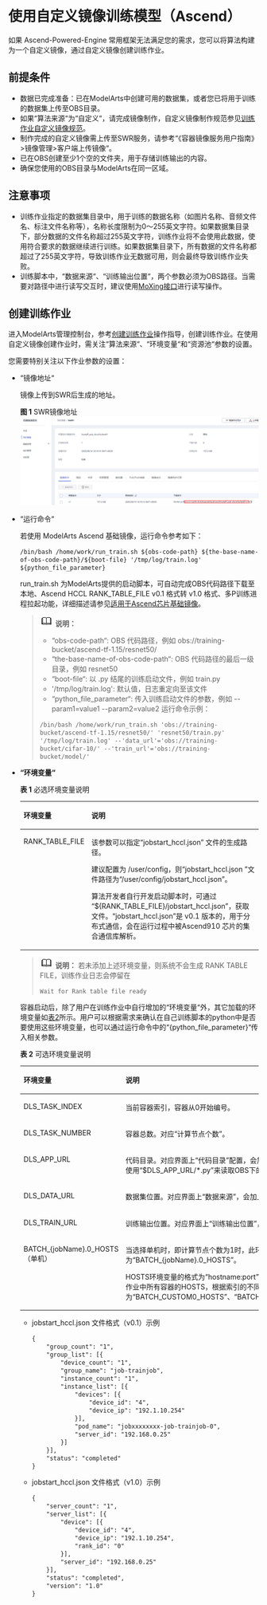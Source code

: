 # 使用自定义镜像训练模型（Ascend）<a name="modelarts_23_0241"></a>

如果 Ascend-Powered-Engine 常用框架无法满足您的需求，您可以将算法构建为一个自定义镜像，通过自定义镜像创建训练作业。

## 前提条件<a name="zh-cn_topic_0000001096752499_zh-cn_topic_0284258935_zh-cn_topic_0216621184_section588716131207"></a>

-   数据已完成准备：已在ModelArts中创建可用的数据集，或者您已将用于训练的数据集上传至OBS目录。
-   如果“算法来源“为“自定义“，请完成镜像制作，自定义镜像制作规范参见[训练作业自定义镜像规范](训练作业自定义镜像规范.md)。
-   制作完成的自定义镜像需上传至SWR服务，请参考“《容器镜像服务用户指南》\>镜像管理\>客户端上传镜像“。
-   已在OBS创建至少1个空的文件夹，用于存储训练输出的内容。
-   确保您使用的OBS目录与ModelArts在同一区域。

## 注意事项<a name="zh-cn_topic_0000001096752499_zh-cn_topic_0284258935_zh-cn_topic_0216621184_section17890142914208"></a>

-   训练作业指定的数据集目录中，用于训练的数据名称（如图片名称、音频文件名、标注文件名称等），名称长度限制为0～255英文字符。如果数据集目录下，部分数据的文件名称超过255英文字符，训练作业将不会使用此数据，使用符合要求的数据继续进行训练。如果数据集目录下，所有数据的文件名称都超过了255英文字符，导致训练作业无数据可用，则会最终导致训练作业失败。
-   训练脚本中，“数据来源“、“训练输出位置“，两个参数必须为OBS路径。当需要对路径中进行读写交互时，建议使用[MoXing接口](https://support.huaweicloud.com/moxing-devg-modelarts/modelarts_11_0001.html)进行读写操作。

## 创建训练作业<a name="zh-cn_topic_0000001096752499_zh-cn_topic_0284258935_zh-cn_topic_0216621184_section210412592420"></a>

进入ModelArts管理控制台，参考[创建训练作业](zh-cn_topic_0171858284.md)操作指导，创建训练作业。在使用自定义镜像创建作业时，需关注“算法来源“、“环境变量“和“资源池“参数的设置。

您需要特别关注以下作业参数的设置：

-   “镜像地址“

    镜像上传到SWR后生成的地址。

    **图 1**  SWR镜像地址<a name="zh-cn_topic_0000001096752499_zh-cn_topic_0000001092217539_zh-cn_topic_0216621184_fig1610311596365"></a>  
    ![](figures/SWR镜像地址-42.png "SWR镜像地址-42")

-   “运行命令“

    若使用 ModelArts Ascend 基础镜像，运行命令参考如下：

    ```
    /bin/bash /home/work/run_train.sh ${obs-code-path} ${the-base-name-of-obs-code-path}/${boot-file} '/tmp/log/train.log' ${python_file_parameter}
    ```

    run\_train.sh 为ModelArts提供的启动脚本，可自动完成OBS代码路径下载至本地、Ascend HCCL RANK\_TABLE\_FILE v0.1 格式转 v1.0 格式、多P训练进程拉起功能，详细描述请参见[适用于Ascend芯片基础镜像](训练作业自定义镜像规范.md#section15496241203912)。

    >![](public_sys-resources/icon-note.gif) **说明：** 
    >-   “obs-code-path“: OBS 代码路径，例如 obs://training-bucket/ascend-tf-1.15/resnet50/
    >-   “the-base-name-of-obs-code-path“: OBS 代码路径的最后一级目录，例如 resnet50
    >-   “boot-file“: 以 .py 结尾的训练启动文件，例如 train.py
    >-   '/tmp/log/train.log': 默认值，日志重定向至该文件
    >-   “python\_file\_parameter“: 传入训练启动文件的参数，例如 --param1=value1 --param2=value2
    >运行命令示例：
    >```
    >/bin/bash /home/work/run_train.sh 'obs://training-bucket/ascend-tf-1.15/resnet50/' 'resnet50/train.py' '/tmp/log/train.log' --'data_url'='obs://training-bucket/cifar-10/' --'train_url'='obs://training-bucket/model/'
    >```

-   **“环境变量“**

    **表 1**  必选环境变量说明

    <a name="zh-cn_topic_0000001096752499_table17105117517"></a>
    <table><thead align="left"><tr id="zh-cn_topic_0000001096752499_row141019118516"><th class="cellrowborder" valign="top" width="23.13%" id="mcps1.2.3.1.1"><p id="zh-cn_topic_0000001096752499_p121013110514"><a name="zh-cn_topic_0000001096752499_p121013110514"></a><a name="zh-cn_topic_0000001096752499_p121013110514"></a>环境变量</p>
    </th>
    <th class="cellrowborder" valign="top" width="76.87%" id="mcps1.2.3.1.2"><p id="zh-cn_topic_0000001096752499_p121012185119"><a name="zh-cn_topic_0000001096752499_p121012185119"></a><a name="zh-cn_topic_0000001096752499_p121012185119"></a>说明</p>
    </th>
    </tr>
    </thead>
    <tbody><tr id="zh-cn_topic_0000001096752499_row5107110515"><td class="cellrowborder" valign="top" width="23.13%" headers="mcps1.2.3.1.1 "><p id="zh-cn_topic_0000001096752499_p61001195119"><a name="zh-cn_topic_0000001096752499_p61001195119"></a><a name="zh-cn_topic_0000001096752499_p61001195119"></a>RANK_TABLE_FILE</p>
    </td>
    <td class="cellrowborder" valign="top" width="76.87%" headers="mcps1.2.3.1.2 "><p id="zh-cn_topic_0000001096752499_p3883132205417"><a name="zh-cn_topic_0000001096752499_p3883132205417"></a><a name="zh-cn_topic_0000001096752499_p3883132205417"></a>该参数可以指定<span class="parmname" id="zh-cn_topic_0000001096752499_parmname138831422175415"><a name="zh-cn_topic_0000001096752499_parmname138831422175415"></a><a name="zh-cn_topic_0000001096752499_parmname138831422175415"></a>“jobstart_hccl.json”</span> 文件的生成路径。</p>
    <p id="zh-cn_topic_0000001096752499_p69001557105213"><a name="zh-cn_topic_0000001096752499_p69001557105213"></a><a name="zh-cn_topic_0000001096752499_p69001557105213"></a>建议配置为 /user/config，则<span class="parmname" id="zh-cn_topic_0000001096752499_parmname4492203814522"><a name="zh-cn_topic_0000001096752499_parmname4492203814522"></a><a name="zh-cn_topic_0000001096752499_parmname4492203814522"></a>“jobstart_hccl.json ”</span>文件路径为<span class="parmname" id="zh-cn_topic_0000001096752499_parmname1478265465111"><a name="zh-cn_topic_0000001096752499_parmname1478265465111"></a><a name="zh-cn_topic_0000001096752499_parmname1478265465111"></a>“/user/config/jobstart_hccl.json”</span>。</p>
    <p id="zh-cn_topic_0000001096752499_p1710114519"><a name="zh-cn_topic_0000001096752499_p1710114519"></a><a name="zh-cn_topic_0000001096752499_p1710114519"></a>算法开发者自行开发启动脚本时，可通过 <span class="parmname" id="zh-cn_topic_0000001096752499_parmname879819482546"><a name="zh-cn_topic_0000001096752499_parmname879819482546"></a><a name="zh-cn_topic_0000001096752499_parmname879819482546"></a>“${RANK_TABLE_FILE}/jobstart_hccl.json”</span>，获取文件。<span class="parmname" id="zh-cn_topic_0000001096752499_parmname15620043105410"><a name="zh-cn_topic_0000001096752499_parmname15620043105410"></a><a name="zh-cn_topic_0000001096752499_parmname15620043105410"></a>“jobstart_hccl.json”</span>是 v0.1 版本的，用于分布式通信，会在运行过程中被Ascend910 芯片的集合通信库解析。</p>
    </td>
    </tr>
    </tbody>
    </table>

    >![](public_sys-resources/icon-note.gif) **说明：** 
    >若未添加上述环境变量，则系统不会生成 RANK TABLE FILE，训练作业日志会停留在
    >```
    >Wait for Rank table file ready
    >```

    容器启动后，除了用户在训练作业中自行增加的“环境变量“外，其它加载的环境变量如[表2](#zh-cn_topic_0000001096752499_zh-cn_topic_0000001092217539_zh-cn_topic_0216621184_table341782301619)所示。用户可以根据需求来确认在自己训练脚本的python中是否要使用这些环境变量，也可以通过运行命令中的“\{python\_file\_parameter\}“传入相关参数。

    **表 2**  可选环境变量说明

    <a name="zh-cn_topic_0000001096752499_zh-cn_topic_0000001092217539_zh-cn_topic_0216621184_table341782301619"></a>
    <table><thead align="left"><tr id="zh-cn_topic_0000001096752499_zh-cn_topic_0000001092217539_zh-cn_topic_0216621184_row441882319161"><th class="cellrowborder" valign="top" width="23.1%" id="mcps1.2.3.1.1"><p id="zh-cn_topic_0000001096752499_zh-cn_topic_0000001092217539_zh-cn_topic_0216621184_p94186234169"><a name="zh-cn_topic_0000001096752499_zh-cn_topic_0000001092217539_zh-cn_topic_0216621184_p94186234169"></a><a name="zh-cn_topic_0000001096752499_zh-cn_topic_0000001092217539_zh-cn_topic_0216621184_p94186234169"></a>环境变量</p>
    </th>
    <th class="cellrowborder" valign="top" width="76.9%" id="mcps1.2.3.1.2"><p id="zh-cn_topic_0000001096752499_zh-cn_topic_0000001092217539_zh-cn_topic_0216621184_p3418123121615"><a name="zh-cn_topic_0000001096752499_zh-cn_topic_0000001092217539_zh-cn_topic_0216621184_p3418123121615"></a><a name="zh-cn_topic_0000001096752499_zh-cn_topic_0000001092217539_zh-cn_topic_0216621184_p3418123121615"></a>说明</p>
    </th>
    </tr>
    </thead>
    <tbody><tr id="zh-cn_topic_0000001096752499_zh-cn_topic_0000001092217539_zh-cn_topic_0216621184_row241812311611"><td class="cellrowborder" valign="top" width="23.1%" headers="mcps1.2.3.1.1 "><p id="zh-cn_topic_0000001096752499_zh-cn_topic_0000001092217539_zh-cn_topic_0216621184_p164181323131617"><a name="zh-cn_topic_0000001096752499_zh-cn_topic_0000001092217539_zh-cn_topic_0216621184_p164181323131617"></a><a name="zh-cn_topic_0000001096752499_zh-cn_topic_0000001092217539_zh-cn_topic_0216621184_p164181323131617"></a>DLS_TASK_INDEX</p>
    </td>
    <td class="cellrowborder" valign="top" width="76.9%" headers="mcps1.2.3.1.2 "><p id="zh-cn_topic_0000001096752499_zh-cn_topic_0000001092217539_zh-cn_topic_0216621184_p124185233169"><a name="zh-cn_topic_0000001096752499_zh-cn_topic_0000001092217539_zh-cn_topic_0216621184_p124185233169"></a><a name="zh-cn_topic_0000001096752499_zh-cn_topic_0000001092217539_zh-cn_topic_0216621184_p124185233169"></a>当前容器索引，容器从0开始编号。</p>
    </td>
    </tr>
    <tr id="zh-cn_topic_0000001096752499_zh-cn_topic_0000001092217539_zh-cn_topic_0216621184_row154185239163"><td class="cellrowborder" valign="top" width="23.1%" headers="mcps1.2.3.1.1 "><p id="zh-cn_topic_0000001096752499_zh-cn_topic_0000001092217539_zh-cn_topic_0216621184_p241872361615"><a name="zh-cn_topic_0000001096752499_zh-cn_topic_0000001092217539_zh-cn_topic_0216621184_p241872361615"></a><a name="zh-cn_topic_0000001096752499_zh-cn_topic_0000001092217539_zh-cn_topic_0216621184_p241872361615"></a>DLS_TASK_NUMBER</p>
    </td>
    <td class="cellrowborder" valign="top" width="76.9%" headers="mcps1.2.3.1.2 "><p id="zh-cn_topic_0000001096752499_zh-cn_topic_0000001092217539_zh-cn_topic_0216621184_p2418162314161"><a name="zh-cn_topic_0000001096752499_zh-cn_topic_0000001092217539_zh-cn_topic_0216621184_p2418162314161"></a><a name="zh-cn_topic_0000001096752499_zh-cn_topic_0000001092217539_zh-cn_topic_0216621184_p2418162314161"></a>容器总数。对应<span class="parmname" id="zh-cn_topic_0000001096752499_zh-cn_topic_0000001092217539_zh-cn_topic_0216621184_parmname17648115913216"><a name="zh-cn_topic_0000001096752499_zh-cn_topic_0000001092217539_zh-cn_topic_0216621184_parmname17648115913216"></a><a name="zh-cn_topic_0000001096752499_zh-cn_topic_0000001092217539_zh-cn_topic_0216621184_parmname17648115913216"></a>“计算节点个数”</span>。</p>
    </td>
    </tr>
    <tr id="zh-cn_topic_0000001096752499_zh-cn_topic_0000001092217539_zh-cn_topic_0216621184_row1041882313169"><td class="cellrowborder" valign="top" width="23.1%" headers="mcps1.2.3.1.1 "><p id="zh-cn_topic_0000001096752499_zh-cn_topic_0000001092217539_zh-cn_topic_0216621184_p18418162310164"><a name="zh-cn_topic_0000001096752499_zh-cn_topic_0000001092217539_zh-cn_topic_0216621184_p18418162310164"></a><a name="zh-cn_topic_0000001096752499_zh-cn_topic_0000001092217539_zh-cn_topic_0216621184_p18418162310164"></a>DLS_APP_URL</p>
    </td>
    <td class="cellrowborder" valign="top" width="76.9%" headers="mcps1.2.3.1.2 "><p id="zh-cn_topic_0000001096752499_zh-cn_topic_0000001092217539_zh-cn_topic_0216621184_p1041815238164"><a name="zh-cn_topic_0000001096752499_zh-cn_topic_0000001092217539_zh-cn_topic_0216621184_p1041815238164"></a><a name="zh-cn_topic_0000001096752499_zh-cn_topic_0000001092217539_zh-cn_topic_0216621184_p1041815238164"></a>代码目录。对应界面上<span class="parmname" id="zh-cn_topic_0000001096752499_zh-cn_topic_0000001092217539_zh-cn_topic_0216621184_parmname1940417410221"><a name="zh-cn_topic_0000001096752499_zh-cn_topic_0000001092217539_zh-cn_topic_0216621184_parmname1940417410221"></a><a name="zh-cn_topic_0000001096752499_zh-cn_topic_0000001092217539_zh-cn_topic_0216621184_parmname1940417410221"></a>“代码目录”</span>配置，会加上协议名。比如，可直接使用<span class="filepath" id="zh-cn_topic_0000001096752499_zh-cn_topic_0000001092217539_zh-cn_topic_0216621184_filepath1992581272213"><a name="zh-cn_topic_0000001096752499_zh-cn_topic_0000001092217539_zh-cn_topic_0216621184_filepath1992581272213"></a><a name="zh-cn_topic_0000001096752499_zh-cn_topic_0000001092217539_zh-cn_topic_0216621184_filepath1992581272213"></a>“$DLS_APP_URL/*.py”</span>来读取OBS下的文件。</p>
    </td>
    </tr>
    <tr id="zh-cn_topic_0000001096752499_zh-cn_topic_0000001092217539_zh-cn_topic_0216621184_row241812361615"><td class="cellrowborder" valign="top" width="23.1%" headers="mcps1.2.3.1.1 "><p id="zh-cn_topic_0000001096752499_zh-cn_topic_0000001092217539_zh-cn_topic_0216621184_p9418823141616"><a name="zh-cn_topic_0000001096752499_zh-cn_topic_0000001092217539_zh-cn_topic_0216621184_p9418823141616"></a><a name="zh-cn_topic_0000001096752499_zh-cn_topic_0000001092217539_zh-cn_topic_0216621184_p9418823141616"></a>DLS_DATA_URL</p>
    </td>
    <td class="cellrowborder" valign="top" width="76.9%" headers="mcps1.2.3.1.2 "><p id="zh-cn_topic_0000001096752499_zh-cn_topic_0000001092217539_zh-cn_topic_0216621184_p541882312164"><a name="zh-cn_topic_0000001096752499_zh-cn_topic_0000001092217539_zh-cn_topic_0216621184_p541882312164"></a><a name="zh-cn_topic_0000001096752499_zh-cn_topic_0000001092217539_zh-cn_topic_0216621184_p541882312164"></a>数据集位置。对应界面上<span class="parmname" id="zh-cn_topic_0000001096752499_zh-cn_topic_0000001092217539_zh-cn_topic_0216621184_parmname13774123032218"><a name="zh-cn_topic_0000001096752499_zh-cn_topic_0000001092217539_zh-cn_topic_0216621184_parmname13774123032218"></a><a name="zh-cn_topic_0000001096752499_zh-cn_topic_0000001092217539_zh-cn_topic_0216621184_parmname13774123032218"></a>“数据来源”</span>，会加上协议名。</p>
    </td>
    </tr>
    <tr id="zh-cn_topic_0000001096752499_zh-cn_topic_0000001092217539_zh-cn_topic_0216621184_row20418162313160"><td class="cellrowborder" valign="top" width="23.1%" headers="mcps1.2.3.1.1 "><p id="zh-cn_topic_0000001096752499_zh-cn_topic_0000001092217539_zh-cn_topic_0216621184_p194181923161611"><a name="zh-cn_topic_0000001096752499_zh-cn_topic_0000001092217539_zh-cn_topic_0216621184_p194181923161611"></a><a name="zh-cn_topic_0000001096752499_zh-cn_topic_0000001092217539_zh-cn_topic_0216621184_p194181923161611"></a>DLS_TRAIN_URL</p>
    </td>
    <td class="cellrowborder" valign="top" width="76.9%" headers="mcps1.2.3.1.2 "><p id="zh-cn_topic_0000001096752499_zh-cn_topic_0000001092217539_zh-cn_topic_0216621184_p1341812311164"><a name="zh-cn_topic_0000001096752499_zh-cn_topic_0000001092217539_zh-cn_topic_0216621184_p1341812311164"></a><a name="zh-cn_topic_0000001096752499_zh-cn_topic_0000001092217539_zh-cn_topic_0216621184_p1341812311164"></a>训练输出位置。对应界面上<span class="parmname" id="zh-cn_topic_0000001096752499_zh-cn_topic_0000001092217539_zh-cn_topic_0216621184_parmname95459352228"><a name="zh-cn_topic_0000001096752499_zh-cn_topic_0000001092217539_zh-cn_topic_0216621184_parmname95459352228"></a><a name="zh-cn_topic_0000001096752499_zh-cn_topic_0000001092217539_zh-cn_topic_0216621184_parmname95459352228"></a>“训练输出位置”</span>，会加上协议名。</p>
    </td>
    </tr>
    <tr id="zh-cn_topic_0000001096752499_zh-cn_topic_0000001092217539_zh-cn_topic_0216621184_row10418152320162"><td class="cellrowborder" valign="top" width="23.1%" headers="mcps1.2.3.1.1 "><p id="zh-cn_topic_0000001096752499_zh-cn_topic_0000001092217539_zh-cn_topic_0216621184_p28426261819"><a name="zh-cn_topic_0000001096752499_zh-cn_topic_0000001092217539_zh-cn_topic_0216621184_p28426261819"></a><a name="zh-cn_topic_0000001096752499_zh-cn_topic_0000001092217539_zh-cn_topic_0216621184_p28426261819"></a>BATCH_{jobName}.0_HOSTS（单机）</p>
    </td>
    <td class="cellrowborder" valign="top" width="76.9%" headers="mcps1.2.3.1.2 "><p id="zh-cn_topic_0000001096752499_zh-cn_topic_0000001092217539_zh-cn_topic_0216621184_p5277131971917"><a name="zh-cn_topic_0000001096752499_zh-cn_topic_0000001092217539_zh-cn_topic_0216621184_p5277131971917"></a><a name="zh-cn_topic_0000001096752499_zh-cn_topic_0000001092217539_zh-cn_topic_0216621184_p5277131971917"></a>当选择单机时，即计算节点个数为1时，此环境变量为<span class="parmname" id="zh-cn_topic_0000001096752499_zh-cn_topic_0000001092217539_zh-cn_topic_0216621184_parmname76051347132219"><a name="zh-cn_topic_0000001096752499_zh-cn_topic_0000001092217539_zh-cn_topic_0216621184_parmname76051347132219"></a><a name="zh-cn_topic_0000001096752499_zh-cn_topic_0000001092217539_zh-cn_topic_0216621184_parmname76051347132219"></a>“BATCH_{jobName}.0_HOSTS”</span>。</p>
    <p id="zh-cn_topic_0000001096752499_zh-cn_topic_0000001092217539_zh-cn_topic_0216621184_p1741832315165"><a name="zh-cn_topic_0000001096752499_zh-cn_topic_0000001092217539_zh-cn_topic_0216621184_p1741832315165"></a><a name="zh-cn_topic_0000001096752499_zh-cn_topic_0000001092217539_zh-cn_topic_0216621184_p1741832315165"></a>HOSTS环境变量的格式为<span class="parmname" id="zh-cn_topic_0000001096752499_zh-cn_topic_0000001092217539_zh-cn_topic_0216621184_parmname151655217221"><a name="zh-cn_topic_0000001096752499_zh-cn_topic_0000001092217539_zh-cn_topic_0216621184_parmname151655217221"></a><a name="zh-cn_topic_0000001096752499_zh-cn_topic_0000001092217539_zh-cn_topic_0216621184_parmname151655217221"></a>“hostname:port”</span>。一个容器可以看到同一个作业中所有容器的HOSTS，根据索引的不同，分别为<span class="parmname" id="zh-cn_topic_0000001096752499_zh-cn_topic_0000001092217539_zh-cn_topic_0216621184_parmname195191256152212"><a name="zh-cn_topic_0000001096752499_zh-cn_topic_0000001092217539_zh-cn_topic_0216621184_parmname195191256152212"></a><a name="zh-cn_topic_0000001096752499_zh-cn_topic_0000001092217539_zh-cn_topic_0216621184_parmname195191256152212"></a>“BATCH_CUSTOM0_HOSTS”</span>、<span class="parmname" id="zh-cn_topic_0000001096752499_zh-cn_topic_0000001092217539_zh-cn_topic_0216621184_parmname17178659202210"><a name="zh-cn_topic_0000001096752499_zh-cn_topic_0000001092217539_zh-cn_topic_0216621184_parmname17178659202210"></a><a name="zh-cn_topic_0000001096752499_zh-cn_topic_0000001092217539_zh-cn_topic_0216621184_parmname17178659202210"></a>“BATCH_CUSTOM1_HOSTS”</span>等。</p>
    </td>
    </tr>
    </tbody>
    </table>

    -   jobstart\_hccl.json 文件格式（v0.1）示例

        ```
        {
        	"group_count": "1",
        	"group_list": [{
        		"device_count": "1",
        		"group_name": "job-trainjob",
        		"instance_count": "1",
        		"instance_list": [{
        			"devices": [{
        				"device_id": "4",
        				"device_ip": "192.1.10.254"
        			}],
        			"pod_name": "jobxxxxxxxx-job-trainjob-0",
        			"server_id": "192.168.0.25"
        		}]
        	}],
        	"status": "completed"
        }
        ```

    -   jobstart\_hccl.json 文件格式（v1.0）示例

        ```
        {
        	"server_count": "1",
        	"server_list": [{
        		"device": [{
        			"device_id": "4",
        			"device_ip": "192.1.10.254",
        			"rank_id": "0"
        		}],
        		"server_id": "192.168.0.25"
        	}],
        	"status": "completed",
        	"version": "1.0"
        }
        ```



